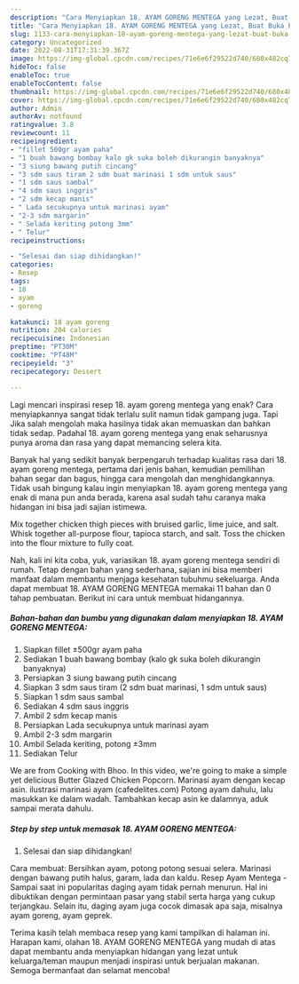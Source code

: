 ```yaml
---
description: "Cara Menyiapkan 18. AYAM GORENG MENTEGA yang Lezat, Buat Buka Puasa Bikin Ngiler"
title: "Cara Menyiapkan 18. AYAM GORENG MENTEGA yang Lezat, Buat Buka Puasa Bikin Ngiler"
slug: 1133-cara-menyiapkan-18-ayam-goreng-mentega-yang-lezat-buat-buka-puasa-bikin-ngiler
category: Uncategorized
date: 2022-08-31T17:31:39.367Z
image: https://img-global.cpcdn.com/recipes/71e6e6f29522d740/680x482cq70/18-ayam-goreng-mentega-foto-resep-utama.jpg
hideToc: false
enableToc: true
enableTocContent: false
thumbnail: https://img-global.cpcdn.com/recipes/71e6e6f29522d740/680x482cq70/18-ayam-goreng-mentega-foto-resep-utama.jpg
cover: https://img-global.cpcdn.com/recipes/71e6e6f29522d740/680x482cq70/18-ayam-goreng-mentega-foto-resep-utama.jpg
author: Admin
authorAv: notfound
ratingvalue: 3.8
reviewcount: 11
recipeingredient:
- "fillet 500gr ayam paha"
- "1 buah bawang bombay kalo gk suka boleh dikurangin banyaknya"
- "3 siung bawang putih cincang"
- "3 sdm saus tiram 2 sdm buat marinasi 1 sdm untuk saus"
- "1 sdm saus sambal"
- "4 sdm saus inggris"
- "2 sdm kecap manis"
- " Lada secukupnya untuk marinasi ayam"
- "2-3 sdm margarin"
- " Selada keriting potong 3mm"
- " Telur"
recipeinstructions:

- "Selesai dan siap dihidangkan!"
categories:
- Resep
tags:
- 18
- ayam
- goreng

katakunci: 18 ayam goreng 
nutrition: 204 calories
recipecuisine: Indonesian
preptime: "PT30M"
cooktime: "PT48M"
recipeyield: "3"
recipecategory: Dessert

---
```



Lagi mencari inspirasi resep 18. ayam goreng mentega yang enak? Cara menyiapkannya sangat tidak terlalu sulit namun tidak gampang juga. Tapi Jika salah mengolah maka hasilnya tidak akan memuaskan dan bahkan tidak sedap. Padahal 18. ayam goreng mentega yang enak seharusnya punya aroma dan rasa yang dapat memancing selera kita.


Banyak hal yang sedikit banyak berpengaruh terhadap kualitas rasa dari 18. ayam goreng mentega, pertama dari jenis bahan, kemudian pemilihan bahan segar dan bagus, hingga cara mengolah dan menghidangkannya. Tidak usah bingung kalau ingin menyiapkan 18. ayam goreng mentega yang enak di mana pun anda berada, karena asal sudah tahu caranya maka hidangan ini bisa jadi sajian istimewa.

Mix together chicken thigh pieces with bruised garlic, lime juice, and salt. Whisk together all-purpose flour, tapioca starch, and salt. Toss the chicken into the flour mixture to fully coat.


Nah, kali ini kita coba, yuk, variasikan 18. ayam goreng mentega sendiri di rumah. Tetap dengan bahan yang sederhana, sajian ini bisa memberi manfaat dalam membantu menjaga kesehatan tubuhmu sekeluarga. Anda dapat membuat 18. AYAM GORENG MENTEGA memakai 11 bahan dan 0 tahap pembuatan. Berikut ini cara untuk membuat hidangannya.

<!--inarticleads1-->

##### Bahan-bahan dan bumbu yang digunakan dalam menyiapkan 18. AYAM GORENG MENTEGA:

1. Siapkan fillet ±500gr ayam paha
1. Sediakan 1 buah bawang bombay (kalo gk suka boleh dikurangin banyaknya)
1. Persiapkan 3 siung bawang putih cincang
1. Siapkan 3 sdm saus tiram (2 sdm buat marinasi, 1 sdm untuk saus)
1. Siapkan 1 sdm saus sambal
1. Sediakan 4 sdm saus inggris
1. Ambil 2 sdm kecap manis
1. Persiapkan  Lada secukupnya untuk marinasi ayam
1. Ambil 2-3 sdm margarin
1. Ambil  Selada keriting, potong ±3mm
1. Sediakan  Telur


We are from Cooking with Bhoo. In this video, we&#39;re going to make a simple yet delicious Butter Glazed Chicken Popcorn. Marinasi ayam dengan kecap asin. ilustrasi marinasi ayam (cafedelites.com) Potong ayam dahulu, lalu masukkan ke dalam wadah. Tambahkan kecap asin ke dalamnya, aduk sampai merata dahulu. 

<!--inarticleads2-->

##### Step by step untuk memasak 18. AYAM GORENG MENTEGA:


1. Selesai dan siap dihidangkan!

Cara membuat: Bersihkan ayam, potong potong sesuai selera. Marinasi dengan bawang putih halus, garam, lada dan kaldu. Resep Ayam Mentega - Sampai saat ini popularitas daging ayam tidak pernah menurun. Hal ini dibuktikan dengan permintaan pasar yang stabil serta harga yang cukup terjangkau. Selain itu, daging ayam juga cocok dimasak apa saja, misalnya ayam goreng, ayam geprek. 

Terima kasih telah membaca resep yang kami tampilkan di halaman ini. Harapan kami, olahan 18. AYAM GORENG MENTEGA yang mudah di atas dapat membantu anda menyiapkan hidangan yang lezat untuk keluarga/teman maupun menjadi inspirasi untuk berjualan makanan. Semoga bermanfaat dan selamat mencoba!
